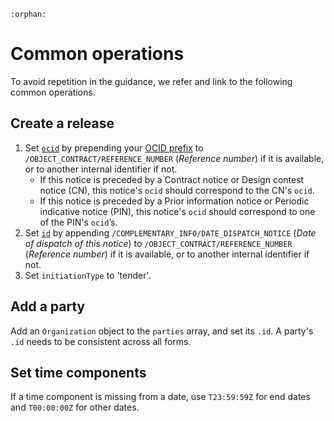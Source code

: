 ```eval_rst
:orphan:
```

# Common operations

To avoid repetition in the guidance, we refer and link to the following common operations.

## Create a release

1. Set [`ocid`](http://standard.open-contracting.org/latest/en/schema/identifiers/#contracting-process-identifier-ocid) by prepending your [OCID prefix](http://standard.open-contracting.org/latest/en/implementation/registration/) to `/OBJECT_CONTRACT/REFERENCE_NUMBER` (*Reference number*) if it is available, or to another internal identifier if not.
    * If this notice is preceded by a Contract notice or Design contest notice (CN), this notice's `ocid` should correspond to the CN's `ocid`.
    * If this notice is preceded by a Prior information notice or Periodic indicative notice (PIN), this notice's `ocid` should correspond to one of the PIN's `ocid`’s.
1. Set [`id`](http://standard.open-contracting.org/latest/en/schema/identifiers/#release-id) by appending `/COMPLEMENTARY_INFO/DATE_DISPATCH_NOTICE` (*Date of dispatch of this notice*) to `/OBJECT_CONTRACT/REFERENCE_NUMBER` (*Reference number*) if it is available, or to another internal identifier if not.
1. Set `initiationType` to 'tender'.

## Add a party

Add an `Organization` object to the `parties` array, and set its `.id`. A party's `.id` needs to be consistent across all forms.

## Set time components

If a time component is missing from a date, use `T23:59:59Z` for end dates and `T00:00:00Z` for other dates.
